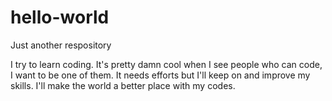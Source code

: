 # hello-world
Just another respository

I try to learn coding.
It's pretty damn cool when I see people who can code, I want to be one of them.
It needs efforts but I'll keep on and improve my skills.
I'll make the world a better place with my codes.
